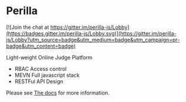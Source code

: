 # Perilla

[![Join the chat at https://gitter.im/perilla-js/Lobby](https://badges.gitter.im/perilla-js/Lobby.svg)](https://gitter.im/perilla-js/Lobby?utm_source=badge&utm_medium=badge&utm_campaign=pr-badge&utm_content=badge)

Light-weight Online Judge Platform

- RBAC Access control
- MEVN Full javascript stack
- RESTFul API Design

Please see [The docs](https://perilla.js.org) for more information.